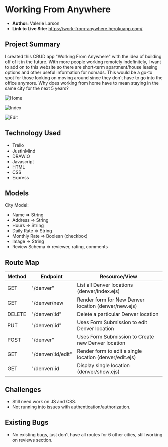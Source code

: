 # Working From Anywhere

- **Author:** Valerie Larson
- **Link to Live Site:** https://work-from-anywhere.herokuapp.com/


## Project Summary
I created this CRUD app "Working From Anywhere" with the idea of building off of it in the future. With more people working remotely indefinitely, I want to add on to this website so there are short-term apartment/house leasing options and other useful information for nomads. This would be a go-to spot for those looking on moving around since they don't have to go into the office anymore. Why does working from home have to mean staying in the same city for the next 5 years? 

![Home](https://imgur.com/xaOCNF8)

![Index](https://imgur.com/92tNEoM)

![Edit](https://imgur.com/SIUXkng)


## Technology Used
- Trello
- JustInMind
- DRAWIO
- Javascript
- HTML
- CSS
- Express


## Models

City Model:
 - Name => String
 - Address => String
 - Hours => String
 - Daily Rate => String
 - Monthly Rate => Boolean (checkbox)
 - Image => String
 - Review Schema => reviewer, rating, comments


## Route Map

| Method | Endpoint | Resource/View |
|--------|----------|---------------|
|GET| "/denver" | List all Denver locations (denver/index.ejs) |
|GET| "/denver/new | Render form for New Denver location (denver/new.ejs)|
|DELETE| "/denver/:id" | Delete a particular Denver location |
|PUT| "/denver/:id" | Uses Form Submission to edit Denver location |
|POST| "/denver" | Uses Form Submission to Create new Denver location |
|GET| "/denver/:id/edit" | Render form to edit a single location (denver/edit.ejs)|
|GET| "/denver/:id | Display single location (denver/show.ejs)|




## Challenges
- Still need work on JS and CSS.
- Not running into issues with authentication/authorization.



## Existing Bugs
- No existing bugs, just don't have all routes for 6 other cities, still working on reviews section.